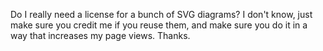 Do I really need a license for a bunch of SVG diagrams? I don't know, just make sure you credit me if you reuse them, and make sure you do it in a way that increases my page views. Thanks.
